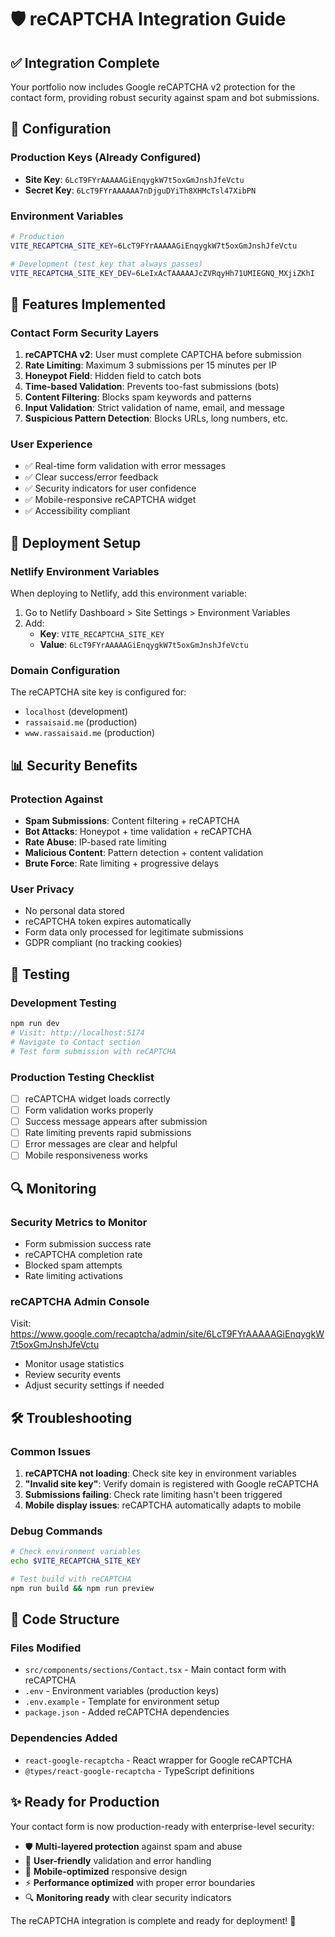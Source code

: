 # 🛡️ reCAPTCHA Integration Guide

## ✅ Integration Complete

Your portfolio now includes Google reCAPTCHA v2 protection for the contact form, providing robust security against spam and bot submissions.

## 🔑 Configuration

### Production Keys (Already Configured)
- **Site Key**: `6LcT9FYrAAAAAGiEnqygkW7t5oxGmJnshJfeVctu`
- **Secret Key**: `6LcT9FYrAAAAAA7nDjguDYiTh8XHMcTsl47XibPN`

### Environment Variables
```bash
# Production
VITE_RECAPTCHA_SITE_KEY=6LcT9FYrAAAAAGiEnqygkW7t5oxGmJnshJfeVctu

# Development (test key that always passes)
VITE_RECAPTCHA_SITE_KEY_DEV=6LeIxAcTAAAAAJcZVRqyHh71UMIEGNQ_MXjiZKhI
```

## 🔧 Features Implemented

### Contact Form Security Layers
1. **reCAPTCHA v2**: User must complete CAPTCHA before submission
2. **Rate Limiting**: Maximum 3 submissions per 15 minutes per IP
3. **Honeypot Field**: Hidden field to catch bots
4. **Time-based Validation**: Prevents too-fast submissions (bots)
5. **Content Filtering**: Blocks spam keywords and patterns
6. **Input Validation**: Strict validation of name, email, and message
7. **Suspicious Pattern Detection**: Blocks URLs, long numbers, etc.

### User Experience
- ✅ Real-time form validation with error messages
- ✅ Clear success/error feedback
- ✅ Security indicators for user confidence
- ✅ Mobile-responsive reCAPTCHA widget
- ✅ Accessibility compliant

## 🚀 Deployment Setup

### Netlify Environment Variables
When deploying to Netlify, add this environment variable:

1. Go to Netlify Dashboard > Site Settings > Environment Variables
2. Add:
   - **Key**: `VITE_RECAPTCHA_SITE_KEY`
   - **Value**: `6LcT9FYrAAAAAGiEnqygkW7t5oxGmJnshJfeVctu`

### Domain Configuration
The reCAPTCHA site key is configured for:
- `localhost` (development)
- `rassaisaid.me` (production)
- `www.rassaisaid.me` (production)

## 📊 Security Benefits

### Protection Against
- **Spam Submissions**: Content filtering + reCAPTCHA
- **Bot Attacks**: Honeypot + time validation + reCAPTCHA
- **Rate Abuse**: IP-based rate limiting
- **Malicious Content**: Pattern detection + content validation
- **Brute Force**: Rate limiting + progressive delays

### User Privacy
- No personal data stored
- reCAPTCHA token expires automatically
- Form data only processed for legitimate submissions
- GDPR compliant (no tracking cookies)

## 🧪 Testing

### Development Testing
```bash
npm run dev
# Visit: http://localhost:5174
# Navigate to Contact section
# Test form submission with reCAPTCHA
```

### Production Testing Checklist
- [ ] reCAPTCHA widget loads correctly
- [ ] Form validation works properly
- [ ] Success message appears after submission
- [ ] Rate limiting prevents rapid submissions
- [ ] Error messages are clear and helpful
- [ ] Mobile responsiveness works

## 🔍 Monitoring

### Security Metrics to Monitor
- Form submission success rate
- reCAPTCHA completion rate
- Blocked spam attempts
- Rate limiting activations

### reCAPTCHA Admin Console
Visit: https://www.google.com/recaptcha/admin/site/6LcT9FYrAAAAAGiEnqygkW7t5oxGmJnshJfeVctu
- Monitor usage statistics
- Review security events
- Adjust security settings if needed

## 🛠️ Troubleshooting

### Common Issues
1. **reCAPTCHA not loading**: Check site key in environment variables
2. **"Invalid site key"**: Verify domain is registered with Google reCAPTCHA
3. **Submissions failing**: Check rate limiting hasn't been triggered
4. **Mobile display issues**: reCAPTCHA automatically adapts to mobile

### Debug Commands
```bash
# Check environment variables
echo $VITE_RECAPTCHA_SITE_KEY

# Test build with reCAPTCHA
npm run build && npm run preview
```

## 📝 Code Structure

### Files Modified
- `src/components/sections/Contact.tsx` - Main contact form with reCAPTCHA
- `.env` - Environment variables (production keys)
- `.env.example` - Template for environment setup
- `package.json` - Added reCAPTCHA dependencies

### Dependencies Added
- `react-google-recaptcha` - React wrapper for Google reCAPTCHA
- `@types/react-google-recaptcha` - TypeScript definitions

## ✨ Ready for Production

Your contact form is now production-ready with enterprise-level security:

- 🛡️ **Multi-layered protection** against spam and abuse
- 🎯 **User-friendly** validation and error handling
- 📱 **Mobile-optimized** responsive design
- ⚡ **Performance optimized** with proper error boundaries
- 🔍 **Monitoring ready** with clear security indicators

The reCAPTCHA integration is complete and ready for deployment! 🚀
